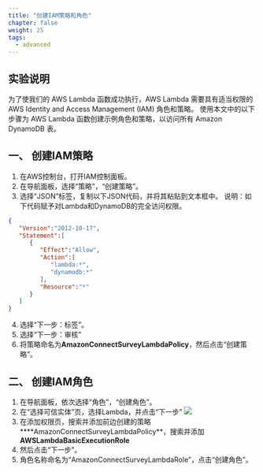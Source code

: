 ```yaml
---
title: "创建IAM策略和角色"
chapter: false
weight: 25
tags:
  - advanced
---
```


## 实验说明
为了使我们的 AWS Lambda 函数成功执行，AWS Lambda 需要具有适当权限的 AWS Identity and Access Management (IAM) 角色和策略。 使用本文中的以下步骤为 AWS Lambda 函数创建示例角色和策略，以访问所有 Amazon DynamoDB 表。

## 一、 创建IAM策略
1. 在AWS控制台，打开IAM控制面板。
2. 在导航面板，选择“策略”，“创建策略”。
3. 选择“JSON”标签，复制以下JSON代码，并将其粘贴到文本框中。 
说明：如下代码赋予对Lambda和DynamoDB的完全访问权限。
```json
{
   "Version":"2012-10-17",
   "Statement":[
      {
         "Effect":"Allow",
         "Action":[
            "lambda:*",
            "dynamodb:*"
         ],
         "Resource":"*"
      }
   ]
}
```
4. 选择“下一步：标签”。
5. 选择“下一步：审核”
5. 将策略命名为**AmazonConnectSurveyLambdaPolicy**，然后点击“创建策略”。

## 二、 创建IAM角色
1. 在导航面板，依次选择“角色”，“创建角色”。
2. 在“选择可信实体”页，选择Lambda，并点击“下一步”
 ![](/images/2.1.Survey/Lambda-Role.png)
3. 在添加权限页，搜索并添加前边创建的策略****AmazonConnectSurveyLambdaPolicy**，搜索并添加**AWSLambdaBasicExecutionRole**
4. 然后点击“下一步”。
5. 角色名称命名为“AmazonConnectSurveyLambdaRole”，点击“创建角色”。